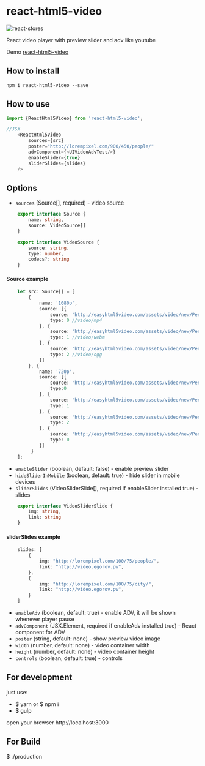 # react-html5-video

![react-stores](https://github.com/egorovsa/React-html5-video/blob/master/screenshot.png?raw=true)

React video player with preview slider and adv like youtube

Demo [react-html5-video](http://video.egorov.pw)

## How to install
```
npm i react-html5-video --save
```

## How to use

```typescript
import {ReactHtml5Video} from 'react-html5-video';

//JSX
    <ReactHtml5Video
        sources={src}
        poster="http://lorempixel.com/900/450/people/"
        advComponent={<UIVideoAdvTest/>}
        enableSlider={true}
        sliderSlides={slides}
    />
```

## Options
+ `sources` (Source[], required) - video source

```typescript
    export interface Source {
    	name: string,
    	source: VideoSource[]
    }

    export interface VideoSource {
        source: string,
        type: number,
        codecs?: string
    }
```

#### Source example

```typescript
    let src: Source[] = [
        {
            name: '1080p',
            source: [{
                source: 'http://easyhtml5video.com/assets/video/new/Penguins_of_Madagascar.mp4',
                type: 0 //video/mp4
            }, {
                source: 'http://easyhtml5video.com/assets/video/new/Penguins_of_Madagascar.webm',
                type: 1 //video/webm
            }, {
                source: 'http://easyhtml5video.com/assets/video/new/Penguins_of_Madagascar.ogv',
                type: 2 //video/ogg
            }]
        }, {
            name: '720p',
            source: [{
                source: 'http://easyhtml5video.com/assets/video/new/Penguins_of_Madagascar.mp4',
                type:0
            }, {
                source: 'http://easyhtml5video.com/assets/video/new/Penguins_of_Madagascar.webm',
                type: 1
            }, {
                source: 'http://easyhtml5video.com/assets/video/new/Penguins_of_Madagascar.ogv',
                type: 2
            }, {
                source: 'http://easyhtml5video.com/assets/video/new/Penguins_of_Madagascar.m4v',
                type: 0
            }]
         }
    ];
```

+ `enableSlider` (boolean, default: false) - enable preview slider
+ `hideSliderInMobile` (boolean, default: true) - hide slider in mobile devices
+ `sliderSlides` (VideoSliderSlide[], required if enableSlider installed true) - slides

```typescript
    export interface VideoSliderSlide {
    	img: string,
    	link: string
    }
```

#### sliderSlides example

```typescript
    slides: [
        {
            img: "http://lorempixel.com/100/75/people/",
            link: "http://video.egorov.pw",
        },
        {
            img: "http://lorempixel.com/100/75/city/",
            link: "http://video.egorov.pw",
        }
    ]
```

+ `enableAdv` (boolean, default: true) - enable ADV, it will be shown whenever player pause
+ `advComponent` (JSX.Element, required if enableAdv installed true) - React component for ADV
+ `poster` (string, default: none) - show preview video image
+ `width` (number, default: none) - video container width
+ `height` (number, default: none) - video container height
+ `controls` (boolean, default: true) - controls


## For development
just use:

+ $ yarn or $ npm i
+ $ gulp

open your browser http://localhost:3000

## For Build

$ ./production